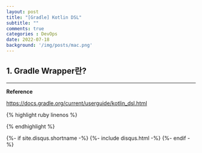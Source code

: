 ```yaml
---
layout: post
title: "[Gradle] Kotlin DSL"
subtitle: ""        
comments: true
categories : DevOps
date: 2022-07-18
background: '/img/posts/mac.png'
---
```


## 1. Gradle Wrapper란?   



- - - 

**Reference**    

<https://docs.gradle.org/current/userguide/kotlin_dsl.html>   

{% highlight ruby linenos %}

{% endhighlight %}


{%- if site.disqus.shortname -%}
    {%- include disqus.html -%}
{%- endif -%}

